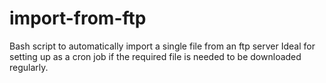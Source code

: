 # import-from-ftp
Bash script to automatically import a single file from an ftp server
Ideal for setting up as a cron job if the required file is needed to be downloaded regularly.
